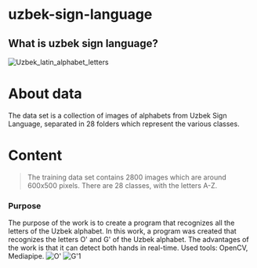 # uzbek-sign-language
## What is uzbek sign language?
![Uzbek_latin_alphabet_letters](https://user-images.githubusercontent.com/92161283/218792939-8dc8e995-7b41-48ab-8e99-99e7c8845f2a.png)
# About data
The data set is a collection of images of alphabets from Uzbek Sign Language, separated in 28 folders which represent the various classes.
# Content
> The training data set contains 2800 images which are around 600x500 pixels. There are 28 classes, with the letters A-Z.

### Purpose
The purpose of the work is to create a program that recognizes all the letters of the Uzbek alphabet. 
In this work, a program was created that recognizes the letters O' and G' of the Uzbek alphabet.
The advantages of the work is that it can detect both hands in real-time.
Used tools: OpenCV, Mediapipe.
![O'](https://user-images.githubusercontent.com/92161283/218792321-cbdf80fe-d2cc-4789-bfd5-ff7e88dedef9.PNG)
![G'1](https://user-images.githubusercontent.com/92161283/218791702-e30199b4-b779-42c1-a82c-a2e016e46e69.PNG)



